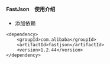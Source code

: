 #### FastJson　使用介绍

- 添加依赖

```
<dependency>
    <groupId>com.alibaba</groupId>
    <artifactId>fastjson</artifactId>
    <version>1.2.44</version>
</dependency>
```

